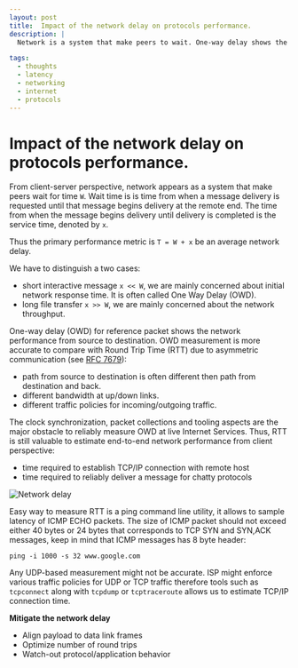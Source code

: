 ```yaml
---
layout: post
title:  Impact of the network delay on protocols performance.
description: |
  Network is a system that make peers to wait. One-way delay shows the network performance from source to destination. Measure the delay and optimise protocols for number of round-trips.

tags:
  - thoughts
  - latency
  - networking
  - internet
  - protocols
---
```


# Impact of the network delay on protocols performance.

From client-server perspective, network appears as a system that make peers wait for time `W`. Wait time is is time from when a message delivery is requested until that message begins delivery at the remote end. The time from when the message begins delivery until delivery is completed is the service time, denoted by `x`.

Thus the primary performance metric is `T = W + x` be an average network delay.

We have to distinguish a two cases:
* short interactive message `x << W`, we are mainly concerned about initial network response time. It is often called One Way Delay (OWD).
* long file transfer `x >> W`, we are mainly concerned about the network throughput.

One-way delay (OWD) for reference packet shows the network performance from source to destination. OWD measurement is more accurate to compare with Round Trip Time (RTT) due to asymmetric communication (see [RFC 7679](https://datatracker.ietf.org/doc/html/rfc7679)):
* path from source to destination is often different then path from destination and back.
* different bandwidth at up/down links.
* different traffic policies for incoming/outgoing traffic.

The clock synchronization, packet collections and tooling aspects are the major obstacle to reliably measure OWD at live Internet Services. Thus, RTT is still valuable to estimate end-to-end network performance from client perspective:
* time required to establish TCP/IP connection with remote host
* time required to reliably deliver a message for chatty protocols

![Network delay](/assets/images/2010-06-22-network-delays.svg)

Easy way to measure RTT is a ping command line utility, it allows to sample latency of ICMP ECHO packets. The size of ICMP packet should not exceed either 40 bytes or 24 bytes that corresponds to TCP SYN and SYN,ACK messages, keep in mind that ICMP messages has 8 byte header:

```
ping -i 1000 -s 32 www.google.com
```

Any UDP-based measurement might not be accurate. ISP might enforce various traffic policies for UDP or TCP traffic therefore tools such as `tcpconnect` along with `tcpdump` or `tcptraceroute` allows us to estimate TCP/IP connection time.

**Mitigate the network delay**
* Align payload to data link frames
* Optimize number of round trips
* Watch-out protocol/application behavior
